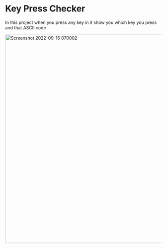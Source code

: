 # Key Press Checker
In this project when you press any key in it show you which key you press and that ASCII code

<img width="671" alt="Screenshot 2022-09-16 070002" src="https://user-images.githubusercontent.com/55138445/190537187-5c12c9c7-dcc2-484f-b1e3-877a0b132bac.png">
